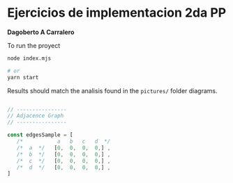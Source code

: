 # Ejercicios de implementacion 2da PP
**Dagoberto A Carralero**


To run the proyect
```bash
node index.mjs

# or
yarn start
```

Results should match the analisis found in the `pictures/` folder diagrams.






```js

// ----------------
// Adjacence Graph 
// ----------------

const edgesSample = [
   /*           a   b   c   d  */
   /*  a  */   [0,  0,  0,  0,] ,
   /*  b  */   [0,  0,  0,  0,] ,
   /*  c  */   [0,  0,  0,  0,] ,
   /*  d  */   [0,  0,  0,  0,] ,
]

```